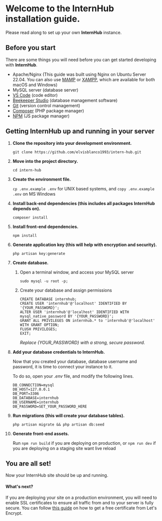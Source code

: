 # Welcome to the **InternHub** installation guide.

Please read along to set up your own **InternHub** instance.

## Before you start
There are some things you will need before you can get started developing with **InternHub**.

- Apache/Nginx (This guide was built using Nginx on Ubuntu Server 22.04. You can also use [MAMP][mamp] or [XAMPP][xampp], which are available for both macOS and Windows)
- MySQL server (database server)
- [VS Code][vscode] (code editor)
- [Beekeeper Studio][beekeeper] (database management software)
- [Git][git] (version control management)
- [Composer][composer] (PHP package manager)
- [NPM][npm] (JS package manager)

[beekeeper]: https://www.beekeeperstudio.io/get
[vscode]: https://code.visualstudio.com/Download
[git]: https://git-scm.com/downloads
[composer]: https://getcomposer.org/download/
[npm]: https://nodejs.org/en/
[mamp]: https://www.mamp.info
[xampp]: https://www.apachefriends.org/

## Getting **InternHub** up and running in your server

1. **Clone the repository into your development environment.**

    ```git clone https://github.com/elvisblanco1993/intern-hub.git```

2. **Move into the project directory.**

    ```cd intern-hub```

3. **Create the environment file.**

    ```cp .env.example .env``` for UNIX based systems, and ```copy .env.example .env``` on MS Windows

4. **Install back-end dependencies (this includes all packages InternHub depends on).**

    ```composer install```

5. **Install front-end dependencies.**

    ```npm install```

6. **Generate application key (this will help with encryption and security).**

    ```php artisan key:generate```

7. **Create database.**

    1. Open a terminal window, and access your MySQL server

        ```sudo mysql -u root -p;```

    2. Create your database and assign permissions

        ```
        CREATE DATABASE internhub;
        CREATE USER 'internhub'@'localhost' IDENTIFIED BY '{YOUR_PASSWORD}';
        ALTER USER 'internhub'@'localhost' IDENTIFIED WITH mysql_native_password BY '{YOUR_PASSWORD}';
        GRANT ALL PRIVILEGES ON internhub.* to 'internhub'@'localhost' WITH GRANT OPTION;
        FLUSH PRIVILEGES;
        EXIT;
        ```
        *Replace {YOUR_PASSWORD} with a strong, secure password.*

 8. **Add your database credentials to InternHub.**

    Now that you created your database, database username and password, it is time to connect your instance to it.

    To do so, open your *.env* file, and modify the following lines.

    ```
    DB_CONNECTION=mysql
    DB_HOST=127.0.0.1
    DB_PORT=3306
    DB_DATABASE=internhub
    DB_USERNAME=internhub
    DB_PASSWORD=SET_YOUR_PASSWORD_HERE
    ```
9. **Run migrations (this will create your database tables).**

    ```php artisan migrate && php artisan db:seed```
    
10. **Generate front-end assets.**

    Run ```npm run build``` if you are deploying on production, or ```npm run dev``` if you are deploying on a staging site want live reload

## You are all set!

Now your InternHub site should be up and running.

#### What's next?

If you are deploying your site on a production environment, you will need to enable SSL certificates to ensure all traffic from and to your server is fully secure. You can follow [this guide][letsencryptguide] on how to get a free certificate from Let's Encrypt.

[letsencryptguide]: https://www.digitalocean.com/community/tutorials/how-to-secure-nginx-with-let-s-encrypt-on-ubuntu-22-04
